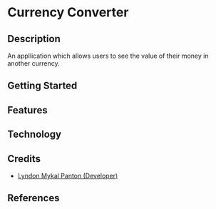 # Currency Converter

## Description

An appllication which allows users to see the value of their money in another
currency.

## Getting Started

## Features

## Technology

## Credits

- [Lyndon Mykal Panton (Developer)](https://github.com/lyndonpanton)

## References
